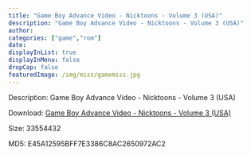 ```yaml
---
title: "Game Boy Advance Video - Nicktoons - Volume 3 (USA)"
description: "Game Boy Advance Video - Nicktoons - Volume 3 (USA)"
author: 
categories: ["game","rom"]
date: 
displayInList: true
displayInMenu: false
dropCap: false
featuredImage: /img/miss/gamemiss.jpg
---
```


Description: Game Boy Advance Video - Nicktoons - Volume 3 (USA)

Download: <a style="text-decoration:underline;" href="https://mega.nz/#!nfYmgKSZ!UOMXfPu9ewM2FORRUKuP2WpyEVruQTN-vjoMDSp4XOU" target = "_blank" rel = "nofollow" > Game Boy Advance Video - Nicktoons - Volume 3 (USA)</a>

Size: 33554432

MD5: E45A12595BFF7E3386C8AC2650972AC2

